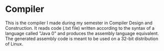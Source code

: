 # Compiler
This is the compiler I made during my semester in Compiler Design and Construction. It reads code (.txt file) written according to the syntax of a language called "Java 0" and produces the assembly language equivalent. The generated assembly code is meant to be used on a 32-bit distribution of Linux.
